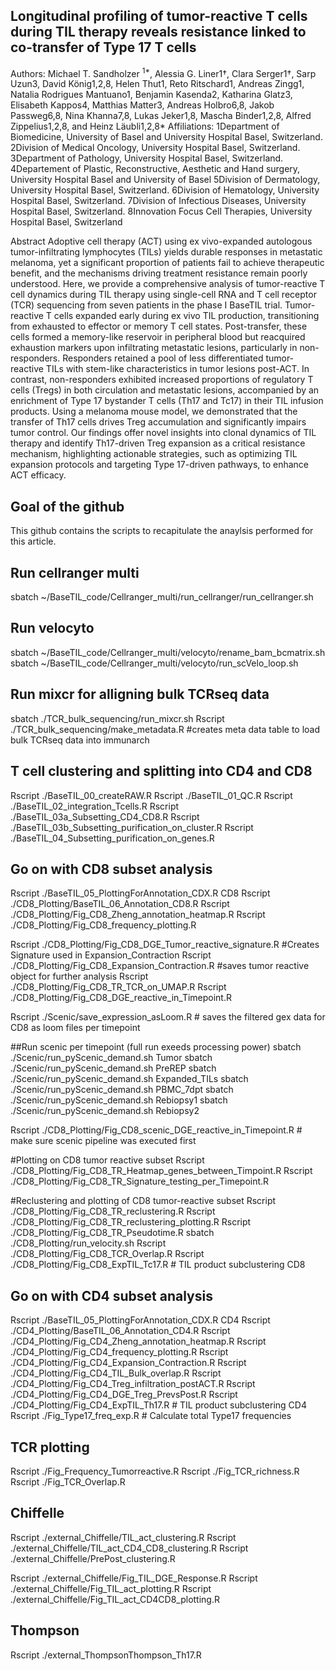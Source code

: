 ## Longitudinal profiling of tumor-reactive T cells during TIL therapy reveals resistance linked to co-transfer of Type 17 T cells

Authors: 
Michael T. Sandholzer <sup>1*</sup>, Alessia G. Liner1†, Clara Serger1†, Sarp Uzun3, David König1,2,8, Helen Thut1, Reto Ritschard1, Andreas Zingg1, Natalia Rodrigues Mantuano1, Benjamin Kasenda2, Katharina Glatz3, Elisabeth Kappos4, Matthias Matter3, Andreas Holbro6,8, Jakob Passweg6,8, Nina Khanna7,8, Lukas Jeker1,8, Mascha Binder1,2,8, Alfred Zippelius1,2,8, and Heinz Läubli1,2,8*
Affiliations:
1Department of Biomedicine, University of Basel and University Hospital Basel, Switzerland.
2Division of Medical Oncology, University Hospital Basel, Switzerland.
3Department of Pathology, University Hospital Basel, Switzerland.
4Departement of Plastic, Reconstructive, Aesthetic and Hand surgery, University Hospital Basel and University of Basel 
5Division of Dermatology, University Hospital Basel, Switzerland.
6Division of Hematology, University Hospital Basel, Switzerland.
7Division of Infectious Diseases, University Hospital Basel, Switzerland.
8Innovation Focus Cell Therapies, University Hospital Basel, Switzerland

Abstract 
Adoptive cell therapy (ACT) using ex vivo-expanded autologous tumor-infiltrating lymphocytes (TILs) yields durable responses in metastatic melanoma, yet a significant proportion of patients fail to achieve therapeutic benefit, and the mechanisms driving treatment resistance remain poorly understood. Here, we provide a comprehensive analysis of tumor-reactive T cell dynamics during TIL therapy using single-cell RNA and T cell receptor (TCR) sequencing from seven patients in the phase I BaseTIL trial. Tumor-reactive T cells expanded early during ex vivo TIL production, transitioning from exhausted to effector or memory T cell states. Post-transfer, these cells formed a memory-like reservoir in peripheral blood but reacquired exhaustion markers upon infiltrating metastatic lesions, particularly in non-responders. Responders retained a pool of less differentiated tumor-reactive TILs with stem-like characteristics in tumor lesions post-ACT. In contrast, non-responders exhibited increased proportions of regulatory T cells (Tregs) in both circulation and metastatic lesions, accompanied by an enrichment of Type 17 bystander T cells (Th17 and Tc17) in their TIL infusion products. Using a melanoma mouse model, we demonstrated that the transfer of Th17 cells drives Treg accumulation and significantly impairs tumor control. Our findings offer novel insights into clonal dynamics of TIL therapy and identify Th17-driven Treg expansion as a critical resistance mechanism, highlighting actionable strategies, such as optimizing TIL expansion protocols and targeting Type 17-driven pathways, to enhance ACT efficacy.


## Goal of the github
This github contains the scripts to recapitulate the anaylsis performed for this article. 


## Run cellranger multi
sbatch ~/BaseTIL_code/Cellranger_multi/run_cellranger/run_cellranger.sh

## Run velocyto
sbatch ~/BaseTIL_code/Cellranger_multi/velocyto/rename_bam_bcmatrix.sh
sbatch ~/BaseTIL_code/Cellranger_multi/velocyto/run_scVelo_loop.sh

## Run mixcr for alligning bulk TCRseq data
sbatch ./TCR_bulk_sequencing/run_mixcr.sh
Rscript ./TCR_bulk_sequencing/make_metadata.R #creates meta data table to load bulk TCRseq data into immunarch


## T cell clustering and splitting into CD4 and CD8
Rscript ./BaseTIL_00_createRAW.R
Rscript ./BaseTIL_01_QC.R
Rscript ./BaseTIL_02_integration_Tcells.R
Rscript ./BaseTIL_03a_Subsetting_CD4_CD8.R
Rscript ./BaseTIL_03b_Subsetting_purification_on_cluster.R
Rscript ./BaseTIL_04_Subsetting_purification_on_genes.R


## Go on with CD8 subset analysis
Rscript ./BaseTIL_05_PlottingForAnnotation_CDX.R CD8
Rscript ./CD8_Plotting/BaseTIL_06_Annotation_CD8.R
Rscript ./CD8_Plotting/Fig_CD8_Zheng_annotation_heatmap.R
Rscript ./CD8_Plotting/Fig_CD8_frequency_plotting.R

Rscript ./CD8_Plotting/Fig_CD8_DGE_Tumor_reactive_signature.R #Creates Signature used in Expansion_Contraction
Rscript ./CD8_Plotting/Fig_CD8_Expansion_Contraction.R #saves tumor reactive object for further analysis
Rscript ./CD8_Plotting/Fig_CD8_TR_TCR_on_UMAP.R 
Rscript ./CD8_Plotting/Fig_CD8_DGE_reactive_in_Timepoint.R

Rscript ./Scenic/save_expression_asLoom.R # saves the filtered gex data for CD8 as loom files per timepoint

##Run scenic per timepoint (full run exeeds processing power)
sbatch ./Scenic/run_pyScenic_demand.sh Tumor
sbatch ./Scenic/run_pyScenic_demand.sh PreREP
sbatch ./Scenic/run_pyScenic_demand.sh Expanded_TILs
sbatch ./Scenic/run_pyScenic_demand.sh PBMC_7dpt
sbatch ./Scenic/run_pyScenic_demand.sh Rebiopsy1
sbatch ./Scenic/run_pyScenic_demand.sh Rebiopsy2

Rscript ./CD8_Plotting/Fig_CD8_scenic_DGE_reactive_in_Timepoint.R # make sure scenic pipeline was executed first

#Plotting on CD8 tumor reactive subset
Rscript ./CD8_Plotting/Fig_CD8_TR_Heatmap_genes_between_Timpoint.R
Rscript ./CD8_Plotting/Fig_CD8_TR_Signature_testing_per_Timepoint.R


#Reclustering and plotting of CD8 tumor-reactive subset
Rscript ./CD8_Plotting/Fig_CD8_TR_reclustering.R
Rscript ./CD8_Plotting/Fig_CD8_TR_reclustering_plotting.R
Rscript ./CD8_Plotting/Fig_CD8_TR_Pseudotime.R
sbatch ./CD8_Plotting/run_velocity.sh
Rscript ./CD8_Plotting/Fig_CD8_TCR_Overlap.R
Rscript ./CD8_Plotting/Fig_CD8_ExpTIL_Tc17.R  # TIL product subclustering CD8


## Go on with CD4 subset analysis
Rscript ./BaseTIL_05_PlottingForAnnotation_CDX.R CD4
Rscript ./CD4_Plotting/BaseTIL_06_Annotation_CD4.R
Rscript ./CD4_Plotting/Fig_CD4_Zheng_annotation_heatmap.R
Rscript ./CD4_Plotting/Fig_CD4_frequency_plotting.R
Rscript ./CD4_Plotting/Fig_CD4_Expansion_Contraction.R
Rscript ./CD4_Plotting/Fig_CD4_TIL_Bulk_overlap.R
Rscript ./CD4_Plotting/Fig_CD4_Treg_infiltration_postACT.R
Rscript ./CD4_Plotting/Fig_CD4_DGE_Treg_PrevsPost.R
Rscript ./CD4_Plotting/Fig_CD4_ExpTIL_Th17.R  # TIL product subclustering CD4
Rscript ./Fig_Type17_freq_exp.R # Calculate total Type17 frequencies 

## TCR plotting 
Rscript ./Fig_Frequency_Tumorreactive.R
Rscript ./Fig_TCR_richness.R
Rscript ./Fig_TCR_Overlap.R


## Chiffelle
Rscript ./external_Chiffelle/TIL_act_clustering.R
Rscript ./external_Chiffelle/TIL_act_CD4_CD8_clustering.R
Rscript ./external_Chiffelle/PrePost_clustering.R

Rscript ./external_Chiffelle/Fig_TIL_DGE_Response.R 
Rscript ./external_Chiffelle/Fig_TIL_act_plotting.R
Rscript ./external_Chiffelle/Fig_TIL_act_CD4CD8_plotting.R

## Thompson
Rscript ./external_ThompsonThompson_Th17.R
